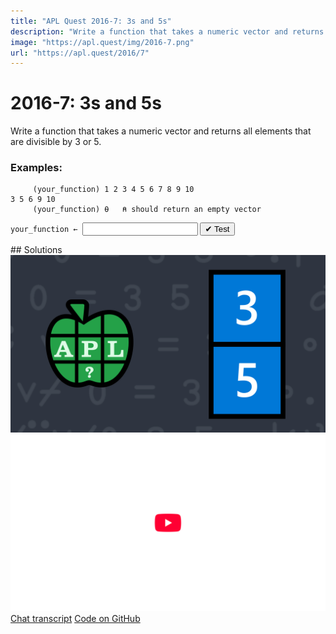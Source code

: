 ```yaml
---
title: "APL Quest 2016-7: 3s and 5s"
description: "Write a function that takes a numeric vector and returns all elements that are divisible by 3 or 5."
image: "https://apl.quest/img/2016-7.png"
url: "https://apl.quest/2016/7"
---
```


# <span class=s>2016-</span>7: 3s and 5s
Write a function that takes a numeric vector and returns all elements that are divisible by 3 or 5.

### Examples:

```APL
     (your_function) 1 2 3 4 5 6 7 8 9 10
3 5 6 9 10
     (your_function) ⍬   ⍝ should return an empty vector

```
<div class="pdiv">
  <code onclick="p_Input.focus()">your_function ← </code><input id="p_Input" autocomplete="off" spellcheck="false" oninput="this.parentElement.querySelector`button`.disabled=false;localStorage.setItem(window.location.pathname,this.value)" onkeypress="subm(event)">
  <button onclick="alert$.next`Testing…`;submitSolution`p`" class="md-button md-button--primary">&#x2714; Test</button>
</div>
<blockquote id="p_Output"></blockquote>
## Solutions
<div onclick="play(this)" title="Video on YouTube" class="yt">
<img alt="Video Thumbnail" src="../../img/2016-7.png">
<img alt="YouTube" src="../../img/yt-big.png">
</div>
<a href="https://chat.stackexchange.com/transcript/52405?m=62198343#62198343" target="_blank" class="md-button md-button--primary">Chat transcript</a>
<a href="https://github.com/dyalog/apl.quest/tree/main/2016/7.apl" target="_blank" class="md-button md-button--primary right">Code on GitHub</a>

<script>
    testCases={"a":["4 5 7 7 9 9 11","1 2 3 4 5 6 7 8 9 10","?10⍴10","5⍴6","5⍴7","?(?10)⍴10"],"b":["6","7","⍬","0","3×?(?10)⍴10","?(5+?20)⍴10+?10","0.5×?(10+?30)⍴10+?10"],"f":"{⍵[⍸(0=3|⍵)∨(0=5|⍵)]}"}
    p_Input.value=localStorage.getItem(window.location.pathname)
    play=e=>e.outerHTML=`<iframe src="https://www.youtube.com/embed/s1qIJ1LRfaQ?list=PLYKQVqyrAEj9wDIUyLDGtDAFTKY38BUMN&autoplay=1" title="<span class=s>2016-</span>7: 3s and 5s (APL Quest 2016-7)" frameborder="0" allow="accelerometer; autoplay; clipboard-write; encrypted-media; gyroscope; picture-in-picture; web-share" referrerpolicy="strict-origin-when-cross-origin" allowfullscreen></iframe>`
</script>
